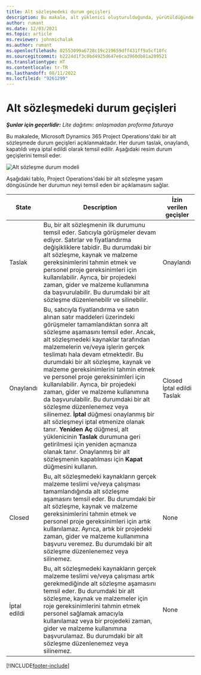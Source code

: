 ```yaml
---
title: Alt sözleşmedeki durum geçişleri
description: Bu makale, alt yüklenici oluşturulduğunda, yürütüldüğünde ve kapatıldığında Microsoft Dynamics 365 Project Operations'daki alt yüklenici durum geçişlerini açıklar.
author: rumant
ms.date: 12/03/2021
ms.topic: article
ms.reviewer: johnmichalak
ms.author: rumant
ms.openlocfilehash: 02553099a6728c19c219659dff431ff9a5cf10fc
ms.sourcegitcommit: b2224d1f3c0bd4925d647e6ca3960db81a209521
ms.translationtype: HT
ms.contentlocale: tr-TR
ms.lasthandoff: 08/11/2022
ms.locfileid: "9261299"
---
```

# <a name="state-transitions-on-a-subcontract"></a>Alt sözleşmedeki durum geçişleri 

_**Şunlar için geçerlidir:** Lite dağıtımı: anlaşmadan proforma faturaya_

Bu makalede, Microsoft Dynamics 365 Project Operations'daki bir alt sözleşmede durum geçişleri açıklanmaktadır. Her durum taslak, onaylandı, kapatıldı veya iptal edildi olarak temsil edilir. Aşağıdaki resim durum geçişlerini temsil eder.

![Alt sözleşme durum modeli](../media/SubconStates.png)  

Aşağıdaki tablo, Project Operations'daki bir alt sözleşme yaşam döngüsünde her durumun neyi temsil eden bir açıklamasını sağlar.

| State | Description | İzin verilen geçişler |
| --- | --- | --- |
| Taslak | Bu, bir alt sözleşmenin ilk durumunu temsil eder. Satıcıyla görüşmeler devam ediyor. Satırlar ve fiyatlandırma değişikliklere tabidir. Bu durumdaki bir alt sözleşme, kaynak ve malzeme gereksinimlerini tahmin etmek ve personel proje gereksinimleri için kullanılabilir. Ayrıca, bir projedeki zaman, gider ve malzeme kullanımına da başvurulabilir. Bu durumdaki bir alt sözleşme düzenlenebilir ve silinebilir. | Onaylandı |
| Onaylandı | Bu, satıcıyla fiyatlandırma ve satın alınan satır maddeleri üzerindeki görüşmeler tamamlandıktan sonra alt sözleşme aşamasını temsil eder. Ancak, alt sözleşmedeki kaynaklar tarafından malzemelerin ve/veya işlerin gerçek teslimatı hala devam etmektedir. Bu durumdaki bir alt sözleşme, kaynak ve malzeme gereksinimlerini tahmin etmek ve personel proje gereksinimleri için kullanılabilir. Ayrıca, bir projedeki zaman, gider ve malzeme kullanımına da başvurulabilir. Bu durumdaki bir alt sözleşme düzenlenemez veya silinemez.  **İptal** düğmesi onaylanmış bir alt sözleşmeyi iptal etmenize olanak tanır. **Yeniden Aç** düğmesi, alt yüklenicinin **Taslak** durumuna geri getirilmesi için yeniden açmanıza olanak tanır. Onaylanmış bir alt sözleşmenin kapatılması için **Kapat** düğmesini kullanın. | Closed <br> İptal edildi <br> Taslak |
| Closed | Bu, alt sözleşmedeki kaynakların gerçek malzeme teslimi ve/veya çalışması tamamlandığında alt sözleşme aşamasını temsil eder. Bu durumdaki bir alt sözleşme, kaynak ve malzeme gereksinimlerini tahmin etmek ve personel proje gereksinimleri için artık kullanılamaz. Ayrıca, artık bir projedeki zaman, gider ve malzeme kullanımına başvuru veremez. Bu durumdaki bir alt sözleşme düzenlenemez veya silinemez. | None |
| İptal edildi | Bu, alt sözleşmedeki kaynakların gerçek malzeme teslimi ve/veya çalışması artık gerekmediğinde alt sözleşme aşamasını temsil eder. Bu durumdaki bir alt sözleşme, kaynak ve malzemeler için roje gereksinimlerini tahmin etmek personel sağlamak amacıyla kullanılamaz veya bir projedeki zaman, gider ve malzeme kullanımına başvurulamaz. Bu durumdaki bir alt sözleşme düzenlenemez veya silinemez. | None |


[!INCLUDE[footer-include](../../includes/footer-banner.md)]
